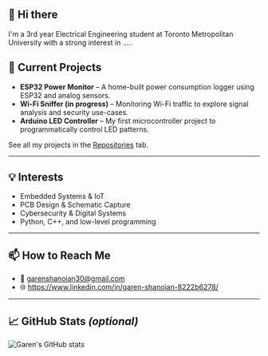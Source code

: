 ## 👋 Hi there

I'm a 3rd year Electrical Engineering student at Toronto Metropolitan University with a strong interest in .....

## 🔧 Current Projects
- **ESP32 Power Monitor** – A home-built power consumption logger using ESP32 and analog sensors.
- **Wi-Fi Sniffer (in progress)** – Monitoring Wi-Fi traffic to explore signal analysis and security use-cases.
- **Arduino LED Controller** – My first microcontroller project to programmatically control LED patterns.

See all my projects in the [Repositories](https://github.com/yourusername?tab=repositories) tab.

---

## 💡 Interests
- Embedded Systems & IoT
- PCB Design & Schematic Capture
- Cybersecurity & Digital Systems
- Python, C++, and low-level programming

---

## 📫 How to Reach Me
- 📧 garenshanoian30@gmail.com
- 🌐 https://www.linkedin.com/in/garen-shanoian-8222b6278/
  
---

## 📈 GitHub Stats *(optional)*

![Garen's GitHub stats](https://github-readme-stats.vercel.app/api?username=yourusername&show_icons=true&hide=stars&count_private=true)


